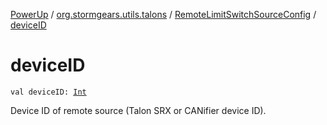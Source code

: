 [PowerUp](../../index.md) / [org.stormgears.utils.talons](../index.md) / [RemoteLimitSwitchSourceConfig](index.md) / [deviceID](./device-i-d.md)

# deviceID

`val deviceID: `[`Int`](https://kotlinlang.org/api/latest/jvm/stdlib/kotlin/-int/index.html)

Device ID of remote source (Talon SRX or CANifier device ID).

